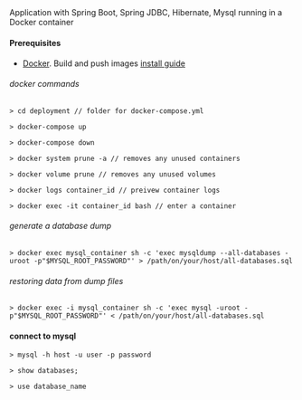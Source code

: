 ## 
Application with Spring Boot, Spring JDBC, Hibernate, Mysql running in a Docker container

#### Prerequisites
- [Docker](https://www.docker.com/). Build and push images [install guide](https://docs.docker.com/install/)

###### docker commands
```
> cd deployment // folder for docker-compose.yml

> docker-compose up

> docker-compose down

> docker system prune -a // removes any unused containers 

> docker volume prune // removes any unused volumes 

> docker logs container_id // preivew container logs

> docker exec -it container_id bash // enter a container
```

###### generate a database dump
```
> docker exec mysql_container sh -c 'exec mysqldump --all-databases -uroot -p"$MYSQL_ROOT_PASSWORD"' > /path/on/your/host/all-databases.sql
```
###### restoring data from dump files
```
> docker exec -i mysql_container sh -c 'exec mysql -uroot -p"$MYSQL_ROOT_PASSWORD"' < /path/on/your/host/all-databases.sql
```
#### connect to mysql
```
> mysql -h host -u user -p password

> show databases;

> use database_name
```